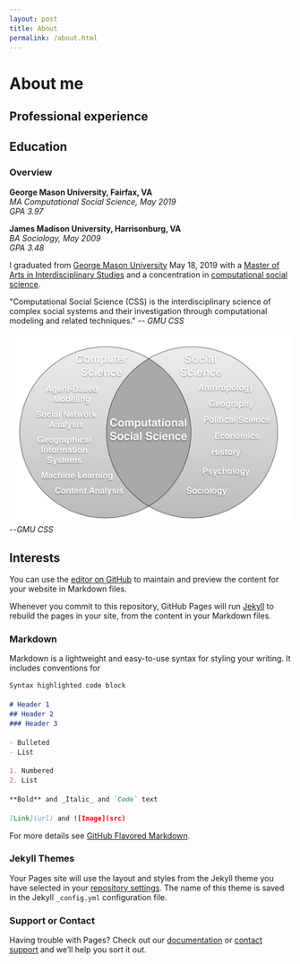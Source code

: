 ```yaml
---
layout: post
title: About
permalink: /about.html
---
```


# About me

## Professional experience

## Education

### Overview
**George Mason University, Fairfax, VA**  
*MA Computational Social Science, May 2019*  
*GPA 3.97*

**James Madison University, Harrisonburg, VA**  
*BA Sociology, May 2009*  
*GPA 3.48*

I graduated from [George Mason University](https://www2.gmu.edu) May 18, 2019 with a [Master of Arts in Interdisciplinary Studies](https://mais.gmu.edu/programs/la-mais-isin/overview) and a concentration in [computational social science](https://cos.gmu.edu/cds/computational-social-science/).

"Computational Social Science (CSS) is the interdisciplinary science of complex social systems and their investigation through computational modeling and related techniques."
-- *GMU CSS*


![CSS Ven Diagram](/images/CSS-Ven-Diagram.png) --*GMU CSS*




## Interests

You can use the [editor on GitHub](https://github.com/charlieroecss/charlieroecss.github.io/edit/master/index.md) to maintain and preview the content for your website in Markdown files.

Whenever you commit to this repository, GitHub Pages will run [Jekyll](https://jekyllrb.com/) to rebuild the pages in your site, from the content in your Markdown files.

### Markdown

Markdown is a lightweight and easy-to-use syntax for styling your writing. It includes conventions for

```markdown
Syntax highlighted code block

# Header 1
## Header 2
### Header 3

- Bulleted
- List

1. Numbered
2. List

**Bold** and _Italic_ and `Code` text

[Link](url) and ![Image](src)
```

For more details see [GitHub Flavored Markdown](https://guides.github.com/features/mastering-markdown/).

### Jekyll Themes

Your Pages site will use the layout and styles from the Jekyll theme you have selected in your [repository settings](https://github.com/charlieroecss/charlieroecss.github.io/settings). The name of this theme is saved in the Jekyll `_config.yml` configuration file.

### Support or Contact

Having trouble with Pages? Check out our [documentation](https://help.github.com/categories/github-pages-basics/) or [contact support](https://github.com/contact) and we’ll help you sort it out.
